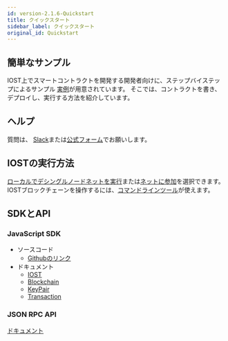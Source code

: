 ```yaml
---
id: version-2.1.6-Quickstart
title: クイックスタート
sidebar_label: クイックスタート
original_id: Quickstart
---
```


##  簡単なサンプル
IOST上でスマートコントラクトを開発する開発者向けに、ステップバイステップによるサンプル [実例](../5-lucky-bet/LuckyBet)が用意されています。
そこでは、コントラクトを書き、デプロイし、実行する方法を紹介しています。

## ヘルプ
質問は、
[Slack](https://iost-community.slack.com/)または[公式フォーム](https://forum.iost.io)でお願いします。

## IOSTの実行方法
[ローカルでデシングルノードネットを実行](../4-running-iost-node/LocalServer)または[ネットに参加](../4-running-iost-node/Deployment)を選択できます。
IOSTブロックチェーンを操作するには、[コマンドラインツール](../4-running-iost-node/iWallet)が使えます。

## SDKとAPI
### JavaScript SDK
* ソースコード
   - [Githubのリンク](https://github.com/iost-official/iost.js)    
* ドキュメント   
   - [IOST](../7-iost-js/IOST-class)   
   - [Blockchain](../7-iost-js/IOST-class)   
   - [KeyPair](../7-iost-js/KeyPair-class)   
   - [Transaction](../7-iost-js/Transaction-class)

### JSON RPC API
[ドキュメント](../6-reference/API)    
